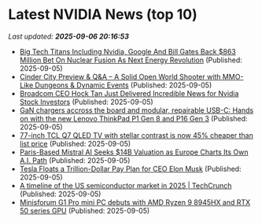 # Latest NVIDIA News (top 10)
_Last updated: **2025-09-06 20:16:53**_

- [Big Tech Titans Including Nvidia, Google And Bill Gates Back $863 Million Bet On Nuclear Fusion As Next Energy Revolution](https://finance.yahoo.com/news/big-tech-titans-including-nvidia-201131777.html) (Published: 2025-09-05)
- [Cinder City Preview & Q&A – A Solid Open World Shooter with MMO-Like Dungeons & Dynamic Events](https://wccftech.com/cinder-city-preview-qa-open-world-shooter-mmo-like/) (Published: 2025-09-05)
- [Broadcom CEO Hock Tan Just Delivered Incredible News for Nvidia Stock Investors](https://biztoc.com/x/5809abf9eafc6fbc) (Published: 2025-09-05)
- [GaN chargers accross the board and modular, repairable USB-C: Hands on with the new Lenovo ThinkPad P1 Gen 8 and P16 Gen 3](https://www.notebookcheck.net/GaN-chargers-accross-the-board-and-modular-repairable-USB-C-Hands-on-with-the-new-Lenovo-ThinkPad-P1-Gen-8-and-P16-Gen-3.1106756.0.html) (Published: 2025-09-05)
- [77-inch TCL Q7 QLED TV with stellar contrast is now 45% cheaper than list price](https://www.notebookcheck.net/77-inch-TCL-Q7-QLED-TV-with-stellar-contrast-is-now-45-cheaper-than-list-price.1106545.0.html) (Published: 2025-09-05)
- [Paris-Based Mistral AI Seeks $14B Valuation as Europe Charts Its Own A.I. Path](https://observer.com/2025/09/mistral-europe-ai-powerhouse-14b-valuation/) (Published: 2025-09-05)
- [Tesla Floats a Trillion-Dollar Pay Plan for CEO Elon Musk](https://www.investopedia.com/tesla-floats-a-trillion-dollar-pay-plan-for-ceo-elon-musk-11804336) (Published: 2025-09-05)
- [A timeline of the US semiconductor market in 2025 | TechCrunch](https://techcrunch.com/2025/09/05/a-timeline-of-the-u-s-semiconductor-market-in-2025/) (Published: 2025-09-05)
- [Minisforum G1 Pro mini PC debuts with AMD Ryzen 9 8945HX and RTX 50 series GPU](https://www.notebookcheck.net/Minisforum-G1-Pro-mini-PC-debuts-with-AMD-Ryzen-9-8945HX-and-RTX-50-series-GPU.1106818.0.html) (Published: 2025-09-05)

